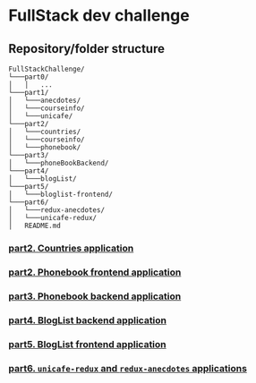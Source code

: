 # FullStack dev challenge

## Repository/folder structure

```
FullStackChallenge/
└───part0/
│   │   ...
└───part1/
│   └───anecdotes/
│   └───courseinfo/
│   └───unicafe/
└───part2/
│   └───countries/
│   └───courseinfo/
│   └───phonebook/
└───part3/
│   └───phoneBookBackend/
└───part4/
│   └───blogList/
└───part5/
│   └───bloglist-frontend/
└───part6/
│   └───redux-anecdotes/
│   └───unicafe-redux/
│   README.md
```

### [part2. Countries application](./part2/countries/README.md)

### [part2. Phonebook frontend application](./part2/phonebook/README.md)

### [part3. Phonebook backend application](./part3/phoneBookBackend/README.md)

### [part4. BlogList backend application](./part4/blogList/README.md)

### [part5. BlogList frontend application](./part5/bloglist-frontend/README.md)

### [part6. `unicafe-redux` and `redux-anecdotes` applications](./part6/README.md)